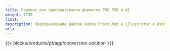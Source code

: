 ```yaml
---
title: Решение для преобразования форматов PSD PSB и AI
weight: 7730
limit: 
description: Преобразование файлов Adobe PhotoShop и Illustrator в изображения и другие форматы
url: 
---
```


{{< blocks/products/pf/agp/conversion-solution >}} 
